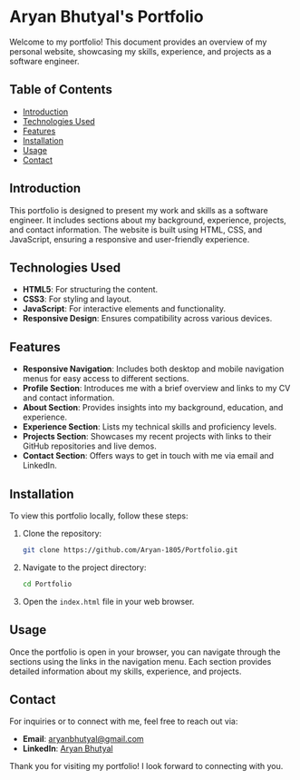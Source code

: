 # Aryan Bhutyal's Portfolio

Welcome to my portfolio! This document provides an overview of my personal website, showcasing my skills, experience, and projects as a software engineer.

## Table of Contents

- [Introduction](#introduction)
- [Technologies Used](#technologies-used)
- [Features](#features)
- [Installation](#installation)
- [Usage](#usage)
- [Contact](#contact)

## Introduction

This portfolio is designed to present my work and skills as a software engineer. It includes sections about my background, experience, projects, and contact information. The website is built using HTML, CSS, and JavaScript, ensuring a responsive and user-friendly experience.

## Technologies Used

- **HTML5**: For structuring the content.
- **CSS3**: For styling and layout.
- **JavaScript**: For interactive elements and functionality.
- **Responsive Design**: Ensures compatibility across various devices.

## Features

- **Responsive Navigation**: Includes both desktop and mobile navigation menus for easy access to different sections.
- **Profile Section**: Introduces me with a brief overview and links to my CV and contact information.
- **About Section**: Provides insights into my background, education, and experience.
- **Experience Section**: Lists my technical skills and proficiency levels.
- **Projects Section**: Showcases my recent projects with links to their GitHub repositories and live demos.
- **Contact Section**: Offers ways to get in touch with me via email and LinkedIn.

## Installation

To view this portfolio locally, follow these steps:

1. Clone the repository:
   ```bash
   git clone https://github.com/Aryan-1805/Portfolio.git
   ```
2. Navigate to the project directory:
   ```bash
   cd Portfolio
   ```
3. Open the `index.html` file in your web browser.

## Usage

Once the portfolio is open in your browser, you can navigate through the sections using the links in the navigation menu. Each section provides detailed information about my skills, experience, and projects.

## Contact

For inquiries or to connect with me, feel free to reach out via:

- **Email**: [aryanbhutyal@gmail.com](mailto:aryanbhutyal@gmail.com)
- **LinkedIn**: [Aryan Bhutyal](https://www.linkedin.com/in/aryan-bhutyal-257aa3212/)

Thank you for visiting my portfolio! I look forward to connecting with you.
